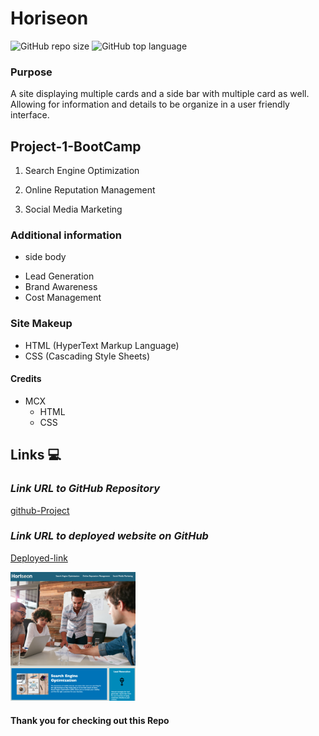 # Horiseon
![GitHub repo size](https://img.shields.io/github/repo-size/MCXBootCampUMN/Horiseon)
![GitHub top language](https://img.shields.io/github/languages/top/MCXBootCampUMN/Horiseon)

### Purpose

A site displaying multiple cards and a side bar with multiple card as well. Allowing for information and details to be organize in a user friendly interface.

## Project-1-BootCamp

1. Search Engine Optimization

2. Online Reputation Management

3. Social Media Marketing


###  Additional information 

* side body 

- Lead Generation
- Brand Awareness
- Cost Management


### Site Makeup

- HTML (HyperText Markup Language)
- CSS (Cascading Style Sheets)


#### Credits

- MCX
  - HTML
  - CSS

    
##  Links 💻

### **_Link URL to GitHub Repository_**

[github-Project](https://github.com/MCXBootCampUMN/Horiseon)

### **_Link URL to deployed website on GitHub_**
[Deployed-link](https://mcxbootcampumn.github.io/Horiseon/)

<img width="200" alt=" 1st Image" src="https://raw.githubusercontent.com/MCXBootCampUMN/Horiseon/main/Heriseon.png">


#### Thank you for checking out this Repo



